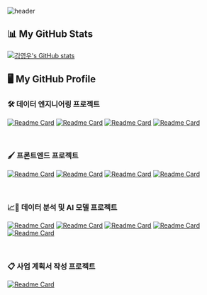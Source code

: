 
<!-- header를 표시한다 --> 
![header](https://capsule-render.vercel.app/api?type=soft&color=auto&height=150&section=header&text=김영우의%20집에%20오신%20것을%20환영합니다!!!!%20&render&fontSize=30&animation=twinkling)



<!-- Github Stats를 표시한다. -->
## 📊 My GitHub Stats

[![김영우's GitHub stats](https://github-readme-stats.vercel.app/api?username=wwkler&count_private=true&show_icons=true&theme=flag-india)](https://github.com/anuraghazra/github-readme-stats)



<!-- GitHub 저장소 핀을 표시한다. -->
## 🖥️ My GitHub Profile

### 🛠️ 데이터 엔지니어링 프로젝트 
[![Readme Card](https://github-readme-stats.vercel.app/api/pin/?username=wwkler&repo=han_river_swarm&show_owner=true)](https://github.com/wwkler/han_river_swarm)
[![Readme Card](https://github-readme-stats.vercel.app/api/pin/?username=DEProjTeam07&repo=coc-model&show_owner=true)](https://github.com/DEProjTeam07/coc-model)
[![Readme Card](https://github-readme-stats.vercel.app/api/pin/?username=DEProjTeam07&repo=coc-pipeline&show_owner=true)](https://github.com/DEProjTeam07/coc-pipeline)
[![Readme Card](https://github-readme-stats.vercel.app/api/pin/?username=wwkler&repo=whisper_mlops_project&show_owner=true)](https://github.com/wwkler/whisper_mlops_project)

<br>

### 🖌️ 프론트엔드 프로젝트 
[![Readme Card](https://github-readme-stats.vercel.app/api/pin/?username=wwkler&repo=book&show_owner=true)](https://github.com/wwkler/book)
[![Readme Card](https://github-readme-stats.vercel.app/api/pin/?username=wwkler&repo=ENTER-FE&show_owner=true)](https://github.com/wwkler/ENTER-FE)
[![Readme Card](https://github-readme-stats.vercel.app/api/pin/?username=wwkler&repo=fine_dust&show_owner=true)](https://github.com/wwkler/fine_dust)
[![Readme Card](https://github-readme-stats.vercel.app/api/pin/?username=wwkler&repo=random_Cat&show_owner=true)](https://github.com/wwkler/random_Cat)

<br>

### 📈🤖 데이터 분석 및 AI 모델 프로젝트
[![Readme Card](https://github-readme-stats.vercel.app/api/pin/?username=wwkler&repo=car_condition_classification&show_owner=true)](https://github.com/wwkler/car_condition_classification)
[![Readme Card](https://github-readme-stats.vercel.app/api/pin/?username=wwkler&repo=sensor_data_pose_classification_version2&show_owner=true)](https://github.com/wwkler/sensor_data_pose_classification_version2)
[![Readme Card](https://github-readme-stats.vercel.app/api/pin/?username=wwkler&repo=Navi_Arrival_Time_Regression&show_owner=true)](https://github.com/wwkler/Navi_Arrival_Time_Regression)
[![Readme Card](https://github-readme-stats.vercel.app/api/pin/?username=wwkler&repo=Customer_Churn_Classification&show_owner=true)](https://github.com/wwkler/Customer_Churn_Classification)
[![Readme Card](https://github-readme-stats.vercel.app/api/pin/?username=wwkler&repo=Aivle_School_Apply_QA_Chatbot&show_owner=true)](https://github.com/wwkler/Aivle_School_Apply_QA_Chatbot)

<br>

### 📋 사업 계획서 작성 프로젝트 
[![Readme Card](https://github-readme-stats.vercel.app/api/pin/?username=wwkler&repo=business_planning&show_owner=true)](https://github.com/wwkler/business_planning)




<!--
**wwkler/wwkler** is a ✨ _special_ ✨ repository because its `README.md` (this file) appears on your GitHub profile.

Here are some ideas to get you started:

- 🔭 I’m currently working on ...
- 🌱 I’m currently learning ...
- 👯 I’m looking to collaborate on ...
- 🤔 I’m looking for help with ...
- 💬 Ask me about ...
- 📫 How to reach me: ...
- 😄 Pronouns: ...
- ⚡ Fun fact: ...
-->
